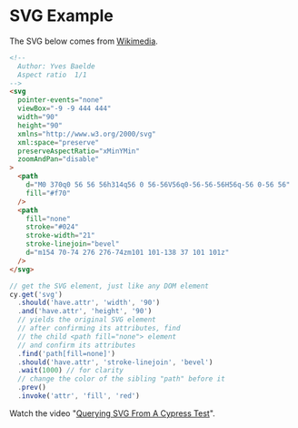 # SVG Example

<!-- fiddle Select elements in SVG -->

The SVG below comes from [Wikimedia](https://commons.wikimedia.org/wiki/Category:SVG_logos).

```html hide
<!--
  Author: Yves Baelde
  Aspect ratio  1/1
-->
<svg
  pointer-events="none"
  viewBox="-9 -9 444 444"
  width="90"
  height="90"
  xmlns="http://www.w3.org/2000/svg"
  xml:space="preserve"
  preserveAspectRatio="xMinYMin"
  zoomAndPan="disable"
>
  <path
    d="M0 370q0 56 56 56h314q56 0 56-56V56q0-56-56-56H56q-56 0-56 56"
    fill="#f70"
  />
  <path
    fill="none"
    stroke="#024"
    stroke-width="21"
    stroke-linejoin="bevel"
    d="m154 70-74 276 276-74zm101 101-138 37 101 101z"
  />
</svg>
```

```js
// get the SVG element, just like any DOM element
cy.get('svg')
  .should('have.attr', 'width', '90')
  .and('have.attr', 'height', '90')
  // yields the original SVG element
  // after confirming its attributes, find
  // the child <path fill="none"> element
  // and confirm its attributes
  .find('path[fill=none]')
  .should('have.attr', 'stroke-linejoin', 'bevel')
  .wait(1000) // for clarity
  // change the color of the sibling "path" before it
  .prev()
  .invoke('attr', 'fill', 'red')
```

Watch the video "[Querying SVG From A Cypress Test](https://youtu.be/liFRu0Fu-Gs)".

<!-- fiddle-end -->
